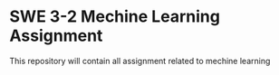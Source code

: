 # SWE 3-2 Mechine Learning Assignment
 This repository will contain all assignment related to mechine learning
